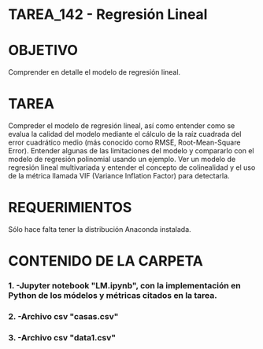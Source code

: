 ﻿# TAREA_142 - Regresión Lineal

# OBJETIVO

Comprender en detalle el modelo de regresión lineal.

# TAREA

Compreder el modelo de regresión lineal, así como entender como se evalua la calidad del modelo mediante el cálculo de la raíz cuadrada del error cuadrático medio (más conocido como RMSE, Root-Mean-Square Error).
Entender algunas de las limitaciones del modelo y compararlo con el modelo de regresión polinomial usando un ejemplo.
Ver un modelo de regresión lineal multivariada y entender el concepto de colinealidad y el uso de la métrica llamada VIF (Variance Inflation Factor) para detectarla.

# REQUERIMIENTOS

Sólo hace falta tener la distribución Anaconda instalada.

# CONTENIDO DE LA CARPETA

### 1. -Jupyter notebook "LM.ipynb", con la implementación en Python de los módelos y métricas citados en la tarea.
### 2. -Archivo csv "casas.csv"
### 3. -Archivo csv "data1.csv"



